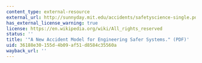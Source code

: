 ```yaml
---
content_type: external-resource
external_url: http://sunnyday.mit.edu/accidents/safetyscience-single.pdf
has_external_license_warning: true
license: https://en.wikipedia.org/wiki/All_rights_reserved
status: ''
title: '"A New Accident Model for Engineering Safer Systems." (PDF)'
uid: 36188e30-155d-4b09-af51-d8584c35560a
wayback_url: ''
---
```

